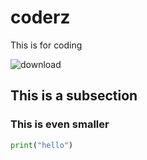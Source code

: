 # coderz
This is for coding

![download](https://user-images.githubusercontent.com/58792/87334700-13767b00-c50d-11ea-96a1-ebf576144ec5.png)


## This is a subsection

### This is even smaller

```python
print("hello")
```
